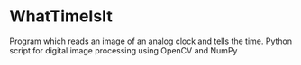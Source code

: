 # WhatTimeIsIt
Program which reads an image of an analog clock and tells the time. 
Python script for digital image processing using OpenCV and NumPy
